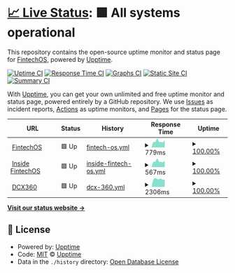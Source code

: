 # [📈 Live Status](https://upptime.github.io/upptime): <!--live status--> **🟩 All systems operational**

This repository contains the open-source uptime monitor and status page for [FintechOS](https://marketingfintechos.github.io/uptime.fintechos.com/), powered by [Upptime](https://github.com/upptime/upptime).

[![Uptime CI](https://github.com/marketingfintechos/uptime.fintechos.com/workflows/Uptime%20CI/badge.svg)](https://github.com/marketingfintechos/uptime.fintechos.com/actions?query=workflow%3A%22Uptime+CI%22)
[![Response Time CI](https://github.com/marketingfintechos/uptime.fintechos.com/workflows/Response%20Time%20CI/badge.svg)](https://github.com/marketingfintechos/uptime.fintechos.com/actions?query=workflow%3A%22Response+Time+CI%22)
[![Graphs CI](https://github.com/marketingfintechos/uptime.fintechos.com/workflows/Graphs%20CI/badge.svg)](https://github.com/marketingfintechos/uptime.fintechos.com/actions?query=workflow%3A%22Graphs+CI%22)
[![Static Site CI](https://github.com/marketingfintechos/uptime.fintechos.com/workflows/Static%20Site%20CI/badge.svg)](https://github.com/marketingfintechos/uptime.fintechos.com/actions?query=workflow%3A%22Static+Site+CI%22)
[![Summary CI](https://github.com/marketingfintechos/uptime.fintechos.com/workflows/Summary%20CI/badge.svg)](https://github.com/marketingfintechos/uptime.fintechos.com/actions?query=workflow%3A%22Summary+CI%22)

With [Upptime](https://upptime.js.org), you can get your own unlimited and free uptime monitor and status page, powered entirely by a GitHub repository. We use [Issues](https://github.com/marketingfintechos/uptime.fintechos.com/issues) as incident reports, [Actions](https://github.com/marketingfintechos/uptime.fintechos.com/actions) as uptime monitors, and [Pages](https://marketingfintechos.github.io/uptime.fintechos.com/) for the status page.

<!--start: status pages-->
<!-- This summary is generated by Upptime (https://github.com/upptime/upptime) -->
<!-- Do not edit this manually, your changes will be overwritten -->
<!-- prettier-ignore -->
| URL | Status | History | Response Time | Uptime |
| --- | ------ | ------- | ------------- | ------ |
| <img alt="" src="https://favicons.githubusercontent.com/fintechos.com" height="13"> [FintechOS](https://fintechos.com) | 🟩 Up | [fintech-os.yml](https://github.com/marketingfintechos/uptime.fintechos.com/commits/HEAD/history/fintech-os.yml) | <details><summary><img alt="Response time graph" src="./graphs/fintech-os/response-time-week.png" height="20"> 779ms</summary><br><a href="https://marketingfintechos.github.io/uptime.fintechos.com/history/fintech-os"><img alt="Response time 791" src="https://img.shields.io/endpoint?url=https%3A%2F%2Fraw.githubusercontent.com%2Fmarketingfintechos%2Fuptime.fintechos.com%2FHEAD%2Fapi%2Ffintech-os%2Fresponse-time.json"></a><br><a href="https://marketingfintechos.github.io/uptime.fintechos.com/history/fintech-os"><img alt="24-hour response time 718" src="https://img.shields.io/endpoint?url=https%3A%2F%2Fraw.githubusercontent.com%2Fmarketingfintechos%2Fuptime.fintechos.com%2FHEAD%2Fapi%2Ffintech-os%2Fresponse-time-day.json"></a><br><a href="https://marketingfintechos.github.io/uptime.fintechos.com/history/fintech-os"><img alt="7-day response time 779" src="https://img.shields.io/endpoint?url=https%3A%2F%2Fraw.githubusercontent.com%2Fmarketingfintechos%2Fuptime.fintechos.com%2FHEAD%2Fapi%2Ffintech-os%2Fresponse-time-week.json"></a><br><a href="https://marketingfintechos.github.io/uptime.fintechos.com/history/fintech-os"><img alt="30-day response time 791" src="https://img.shields.io/endpoint?url=https%3A%2F%2Fraw.githubusercontent.com%2Fmarketingfintechos%2Fuptime.fintechos.com%2FHEAD%2Fapi%2Ffintech-os%2Fresponse-time-month.json"></a><br><a href="https://marketingfintechos.github.io/uptime.fintechos.com/history/fintech-os"><img alt="1-year response time 791" src="https://img.shields.io/endpoint?url=https%3A%2F%2Fraw.githubusercontent.com%2Fmarketingfintechos%2Fuptime.fintechos.com%2FHEAD%2Fapi%2Ffintech-os%2Fresponse-time-year.json"></a></details> | <details><summary><a href="https://marketingfintechos.github.io/uptime.fintechos.com/history/fintech-os">100.00%</a></summary><a href="https://marketingfintechos.github.io/uptime.fintechos.com/history/fintech-os"><img alt="All-time uptime 100.00%" src="https://img.shields.io/endpoint?url=https%3A%2F%2Fraw.githubusercontent.com%2Fmarketingfintechos%2Fuptime.fintechos.com%2FHEAD%2Fapi%2Ffintech-os%2Fuptime.json"></a><br><a href="https://marketingfintechos.github.io/uptime.fintechos.com/history/fintech-os"><img alt="24-hour uptime 100.00%" src="https://img.shields.io/endpoint?url=https%3A%2F%2Fraw.githubusercontent.com%2Fmarketingfintechos%2Fuptime.fintechos.com%2FHEAD%2Fapi%2Ffintech-os%2Fuptime-day.json"></a><br><a href="https://marketingfintechos.github.io/uptime.fintechos.com/history/fintech-os"><img alt="7-day uptime 100.00%" src="https://img.shields.io/endpoint?url=https%3A%2F%2Fraw.githubusercontent.com%2Fmarketingfintechos%2Fuptime.fintechos.com%2FHEAD%2Fapi%2Ffintech-os%2Fuptime-week.json"></a><br><a href="https://marketingfintechos.github.io/uptime.fintechos.com/history/fintech-os"><img alt="30-day uptime 100.00%" src="https://img.shields.io/endpoint?url=https%3A%2F%2Fraw.githubusercontent.com%2Fmarketingfintechos%2Fuptime.fintechos.com%2FHEAD%2Fapi%2Ffintech-os%2Fuptime-month.json"></a><br><a href="https://marketingfintechos.github.io/uptime.fintechos.com/history/fintech-os"><img alt="1-year uptime 100.00%" src="https://img.shields.io/endpoint?url=https%3A%2F%2Fraw.githubusercontent.com%2Fmarketingfintechos%2Fuptime.fintechos.com%2FHEAD%2Fapi%2Ffintech-os%2Fuptime-year.json"></a></details>
| <img alt="" src="https://favicons.githubusercontent.com/inside.fintechos.com" height="13"> [Inside FintechOS](https://inside.fintechos.com) | 🟩 Up | [inside-fintech-os.yml](https://github.com/marketingfintechos/uptime.fintechos.com/commits/HEAD/history/inside-fintech-os.yml) | <details><summary><img alt="Response time graph" src="./graphs/inside-fintech-os/response-time-week.png" height="20"> 567ms</summary><br><a href="https://marketingfintechos.github.io/uptime.fintechos.com/history/inside-fintech-os"><img alt="Response time 575" src="https://img.shields.io/endpoint?url=https%3A%2F%2Fraw.githubusercontent.com%2Fmarketingfintechos%2Fuptime.fintechos.com%2FHEAD%2Fapi%2Finside-fintech-os%2Fresponse-time.json"></a><br><a href="https://marketingfintechos.github.io/uptime.fintechos.com/history/inside-fintech-os"><img alt="24-hour response time 528" src="https://img.shields.io/endpoint?url=https%3A%2F%2Fraw.githubusercontent.com%2Fmarketingfintechos%2Fuptime.fintechos.com%2FHEAD%2Fapi%2Finside-fintech-os%2Fresponse-time-day.json"></a><br><a href="https://marketingfintechos.github.io/uptime.fintechos.com/history/inside-fintech-os"><img alt="7-day response time 567" src="https://img.shields.io/endpoint?url=https%3A%2F%2Fraw.githubusercontent.com%2Fmarketingfintechos%2Fuptime.fintechos.com%2FHEAD%2Fapi%2Finside-fintech-os%2Fresponse-time-week.json"></a><br><a href="https://marketingfintechos.github.io/uptime.fintechos.com/history/inside-fintech-os"><img alt="30-day response time 575" src="https://img.shields.io/endpoint?url=https%3A%2F%2Fraw.githubusercontent.com%2Fmarketingfintechos%2Fuptime.fintechos.com%2FHEAD%2Fapi%2Finside-fintech-os%2Fresponse-time-month.json"></a><br><a href="https://marketingfintechos.github.io/uptime.fintechos.com/history/inside-fintech-os"><img alt="1-year response time 575" src="https://img.shields.io/endpoint?url=https%3A%2F%2Fraw.githubusercontent.com%2Fmarketingfintechos%2Fuptime.fintechos.com%2FHEAD%2Fapi%2Finside-fintech-os%2Fresponse-time-year.json"></a></details> | <details><summary><a href="https://marketingfintechos.github.io/uptime.fintechos.com/history/inside-fintech-os">100.00%</a></summary><a href="https://marketingfintechos.github.io/uptime.fintechos.com/history/inside-fintech-os"><img alt="All-time uptime 100.00%" src="https://img.shields.io/endpoint?url=https%3A%2F%2Fraw.githubusercontent.com%2Fmarketingfintechos%2Fuptime.fintechos.com%2FHEAD%2Fapi%2Finside-fintech-os%2Fuptime.json"></a><br><a href="https://marketingfintechos.github.io/uptime.fintechos.com/history/inside-fintech-os"><img alt="24-hour uptime 100.00%" src="https://img.shields.io/endpoint?url=https%3A%2F%2Fraw.githubusercontent.com%2Fmarketingfintechos%2Fuptime.fintechos.com%2FHEAD%2Fapi%2Finside-fintech-os%2Fuptime-day.json"></a><br><a href="https://marketingfintechos.github.io/uptime.fintechos.com/history/inside-fintech-os"><img alt="7-day uptime 100.00%" src="https://img.shields.io/endpoint?url=https%3A%2F%2Fraw.githubusercontent.com%2Fmarketingfintechos%2Fuptime.fintechos.com%2FHEAD%2Fapi%2Finside-fintech-os%2Fuptime-week.json"></a><br><a href="https://marketingfintechos.github.io/uptime.fintechos.com/history/inside-fintech-os"><img alt="30-day uptime 100.00%" src="https://img.shields.io/endpoint?url=https%3A%2F%2Fraw.githubusercontent.com%2Fmarketingfintechos%2Fuptime.fintechos.com%2FHEAD%2Fapi%2Finside-fintech-os%2Fuptime-month.json"></a><br><a href="https://marketingfintechos.github.io/uptime.fintechos.com/history/inside-fintech-os"><img alt="1-year uptime 100.00%" src="https://img.shields.io/endpoint?url=https%3A%2F%2Fraw.githubusercontent.com%2Fmarketingfintechos%2Fuptime.fintechos.com%2FHEAD%2Fapi%2Finside-fintech-os%2Fuptime-year.json"></a></details>
| <img alt="" src="https://favicons.githubusercontent.com/dcx360.io" height="13"> [DCX360](https://dcx360.io) | 🟩 Up | [dcx-360.yml](https://github.com/marketingfintechos/uptime.fintechos.com/commits/HEAD/history/dcx-360.yml) | <details><summary><img alt="Response time graph" src="./graphs/dcx-360/response-time-week.png" height="20"> 2306ms</summary><br><a href="https://marketingfintechos.github.io/uptime.fintechos.com/history/dcx-360"><img alt="Response time 2456" src="https://img.shields.io/endpoint?url=https%3A%2F%2Fraw.githubusercontent.com%2Fmarketingfintechos%2Fuptime.fintechos.com%2FHEAD%2Fapi%2Fdcx-360%2Fresponse-time.json"></a><br><a href="https://marketingfintechos.github.io/uptime.fintechos.com/history/dcx-360"><img alt="24-hour response time 2145" src="https://img.shields.io/endpoint?url=https%3A%2F%2Fraw.githubusercontent.com%2Fmarketingfintechos%2Fuptime.fintechos.com%2FHEAD%2Fapi%2Fdcx-360%2Fresponse-time-day.json"></a><br><a href="https://marketingfintechos.github.io/uptime.fintechos.com/history/dcx-360"><img alt="7-day response time 2306" src="https://img.shields.io/endpoint?url=https%3A%2F%2Fraw.githubusercontent.com%2Fmarketingfintechos%2Fuptime.fintechos.com%2FHEAD%2Fapi%2Fdcx-360%2Fresponse-time-week.json"></a><br><a href="https://marketingfintechos.github.io/uptime.fintechos.com/history/dcx-360"><img alt="30-day response time 2456" src="https://img.shields.io/endpoint?url=https%3A%2F%2Fraw.githubusercontent.com%2Fmarketingfintechos%2Fuptime.fintechos.com%2FHEAD%2Fapi%2Fdcx-360%2Fresponse-time-month.json"></a><br><a href="https://marketingfintechos.github.io/uptime.fintechos.com/history/dcx-360"><img alt="1-year response time 2456" src="https://img.shields.io/endpoint?url=https%3A%2F%2Fraw.githubusercontent.com%2Fmarketingfintechos%2Fuptime.fintechos.com%2FHEAD%2Fapi%2Fdcx-360%2Fresponse-time-year.json"></a></details> | <details><summary><a href="https://marketingfintechos.github.io/uptime.fintechos.com/history/dcx-360">100.00%</a></summary><a href="https://marketingfintechos.github.io/uptime.fintechos.com/history/dcx-360"><img alt="All-time uptime 99.73%" src="https://img.shields.io/endpoint?url=https%3A%2F%2Fraw.githubusercontent.com%2Fmarketingfintechos%2Fuptime.fintechos.com%2FHEAD%2Fapi%2Fdcx-360%2Fuptime.json"></a><br><a href="https://marketingfintechos.github.io/uptime.fintechos.com/history/dcx-360"><img alt="24-hour uptime 100.00%" src="https://img.shields.io/endpoint?url=https%3A%2F%2Fraw.githubusercontent.com%2Fmarketingfintechos%2Fuptime.fintechos.com%2FHEAD%2Fapi%2Fdcx-360%2Fuptime-day.json"></a><br><a href="https://marketingfintechos.github.io/uptime.fintechos.com/history/dcx-360"><img alt="7-day uptime 100.00%" src="https://img.shields.io/endpoint?url=https%3A%2F%2Fraw.githubusercontent.com%2Fmarketingfintechos%2Fuptime.fintechos.com%2FHEAD%2Fapi%2Fdcx-360%2Fuptime-week.json"></a><br><a href="https://marketingfintechos.github.io/uptime.fintechos.com/history/dcx-360"><img alt="30-day uptime 99.73%" src="https://img.shields.io/endpoint?url=https%3A%2F%2Fraw.githubusercontent.com%2Fmarketingfintechos%2Fuptime.fintechos.com%2FHEAD%2Fapi%2Fdcx-360%2Fuptime-month.json"></a><br><a href="https://marketingfintechos.github.io/uptime.fintechos.com/history/dcx-360"><img alt="1-year uptime 99.73%" src="https://img.shields.io/endpoint?url=https%3A%2F%2Fraw.githubusercontent.com%2Fmarketingfintechos%2Fuptime.fintechos.com%2FHEAD%2Fapi%2Fdcx-360%2Fuptime-year.json"></a></details>

<!--end: status pages-->

[**Visit our status website →**](https://marketingfintechos.github.io/uptime.fintechos.com/)

## 📄 License

- Powered by: [Upptime](https://github.com/upptime/upptime)
- Code: [MIT](./LICENSE) © [Upptime](https://upptime.js.org)
- Data in the `./history` directory: [Open Database License](https://opendatacommons.org/licenses/odbl/1-0/)
